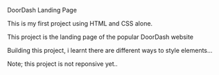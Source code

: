 DoorDash Landing Page

This is my first project using HTML and CSS alone.

This project is the landing page of the popular DoorDash website

Building this project, i learnt there are different ways to style elements...  

Note; this project is not reponsive yet..
